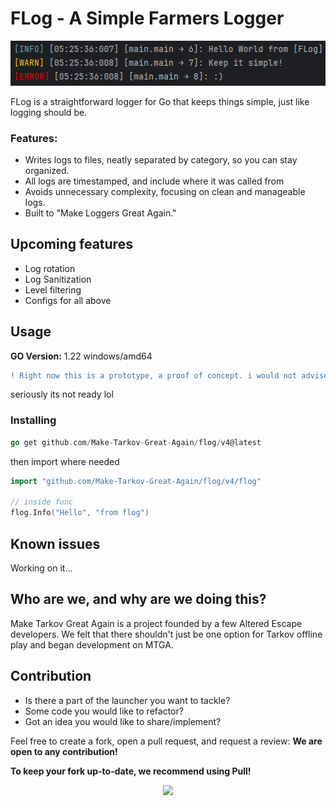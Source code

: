 # FLog - A Simple Farmers Logger
<p align="center"><img src = "/assets/flog.png"></p>

FLog is a straightforward logger for Go that keeps things simple, just like logging should be.

### Features:
- Writes logs to files, neatly separated by category, so you can stay organized.
- All logs are timestamped, and include where it was called from 
- Avoids unnecessary complexity, focusing on clean and manageable logs.
- Built to "Make Loggers Great Again."



## Upcoming features
- Log rotation
- Log Sanitization
- Level filtering
- Configs for all above


## Usage

**GO Version:** 1.22 windows/amd64

```diff
! Right now this is a prototype, a proof of concept. i would not advise using this in production!
```
seriously its not ready lol

### Installing

```go
go get github.com/Make-Tarkov-Great-Again/flog/v4@latest
```
then import where needed

```go
import "github.com/Make-Tarkov-Great-Again/flog/v4/flog"

// inside func
flog.Info("Hello", "from flog")
```
## Known issues

Working on it...

## Who are we, and why are we doing this?

Make Tarkov Great Again is a project founded by a few Altered Escape developers. We felt that there shouldn't just be one option for Tarkov offline play and began development on MTGA.


## Contribution

- Is there a part of the launcher you want to tackle?
- Some code you would like to refactor?
- Got an idea you would like to share/implement?

Feel free to create a fork, open a pull request, and request a review: **We are open to any contribution!**

**To keep your fork up-to-date, we recommend using Pull!**

<p align="center"><img src = "https://user-images.githubusercontent.com/21200584/183050357-6c92f1cd-68ca-4f74-b41d-1706915c67cf.gif"></p>
